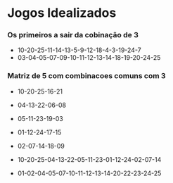 # Jogos Idealizados

### Os primeiros a sair da cobinação de 3
 - 10-20-25-11-14-13-5-9-12-18-4-3-19-24-7
 - 03-04-05-07-09-10-11-12-13-14-18-19-20-24-25

### Matriz de 5 com combinacoes comuns com 3
 - 10-20-25-16-21
 - 04-13-22-06-08
 - 05-11-23-19-03
 - 01-12-24-17-15
 - 02-07-14-18-09

 - 10-20-25-04-13-22-05-11-23-01-12-24-02-07-14
 - 01-02-04-05-07-10-11-12-13-14-20-22-23-24-25
